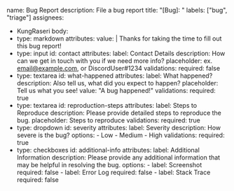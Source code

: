 name: Bug Report
description: File a bug report
title: "[Bug]: "
labels: ["bug", "triage"]
assignees:
  - KungRaseri
body:
  - type: markdown
    attributes:
      value: |
        Thanks for taking the time to fill out this bug report!
  - type: input
    id: contact
    attributes:
      label: Contact Details
      description: How can we get in touch with you if we need more info?
      placeholder: ex. email@example.com, or DiscordUser#1234
    validations:
      required: false
  - type: textarea
    id: what-happened
    attributes:
      label: What happened?
      description: Also tell us, what did you expect to happen?
      placeholder: Tell us what you see!
      value: "A bug happened!"
    validations:
      required: true
  - type: textarea
    id: reproduction-steps
    attributes:
      label: Steps to Reproduce
      description: Please provide detailed steps to reproduce the bug.
      placeholder: Steps to reproduce
    validations:
      required: true
  - type: dropdown
    id: severity
    attributes:
      label: Severity
      description: How severe is the bug?
      options:
        - Low
        - Medium
        - High
    validations:
      required: true
  - type: checkboxes
    id: additional-info
    attributes:
      label: Additional Information
      description: Please provide any additional information that may be helpful in resolving the bug.
      options:
        - label: Screenshot
          required: false
        - label: Error Log
          required: false
        - label: Stack Trace
          required: false